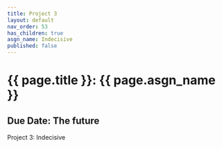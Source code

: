 ```yaml
---
title: Project 3
layout: default
nav_order: 53
has_children: true
asgn_name: Indecisive
published: false
---
```


# {{ page.title }}: {{ page.asgn_name }}

## Due Date: The future

Project 3: Indecisive


